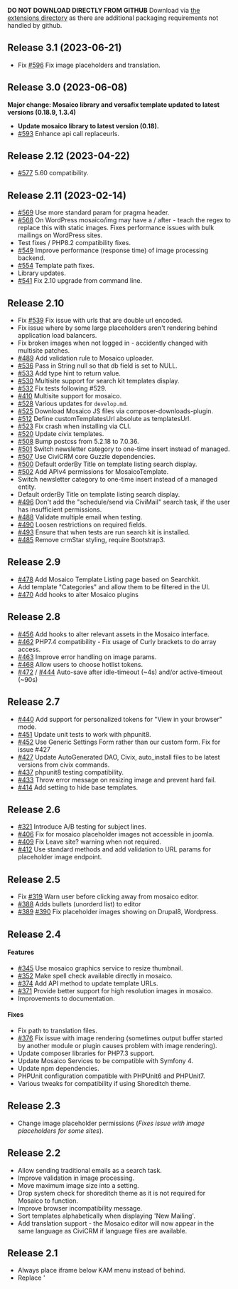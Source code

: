 **DO NOT DOWNLOAD DIRECTLY FROM GITHUB**
Download via [the extensions directory](https://civicrm.org/extensions/email-template-builder) as there are additional packaging requirements not handled by github.

## Release 3.1 (2023-06-21)

* Fix [#596](https://github.com/veda-consulting-company/uk.co.vedaconsulting.mosaico/issues/596) Fix image placeholders and translation.

## Release 3.0 (2023-06-08)

**Major change: Mosaico library and versafix template updated to latest versions (0.18.9, 1.3.4)**

* **Update mosaico library to latest version (0.18).**
* [#593](https://github.com/veda-consulting-company/uk.co.vedaconsulting.mosaico/pull/593) Enhance api call replaceurls.

## Release 2.12 (2023-04-22)

* [#577](https://github.com/veda-consulting-company/uk.co.vedaconsulting.mosaico/pull/577) 5.60 compatibility.

## Release 2.11 (2023-02-14)

* [#569](https://github.com/veda-consulting-company/uk.co.vedaconsulting.mosaico/pull/569) Use more standard param for pragma header.
* [#568](https://github.com/veda-consulting-company/uk.co.vedaconsulting.mosaico/pull/568) On WordPress mosaico/img may have a / after - teach the regex to replace this with static images. Fixes performance issues with bulk mailings on WordPress sites.
* Test fixes / PHP8.2 compatibility fixes.
* [#549](https://github.com/veda-consulting-company/uk.co.vedaconsulting.mosaico/pull/549) Improve performance (response time) of image processing backend.
* [#554](https://github.com/veda-consulting-company/uk.co.vedaconsulting.mosaico/pull/554) Template path fixes.
* Library updates.
* [#541](https://github.com/veda-consulting-company/uk.co.vedaconsulting.mosaico/pull/541) Fix 2.10 upgrade from command line.

## Release 2.10

* Fix [#539](https://github.com/veda-consulting-company/uk.co.vedaconsulting.mosaico/pull/539) Fix issue with urls that are double url encoded.
* Fix issue where by some large placeholders aren't rendering behind application load balancers.
* Fix broken images when not logged in - accidently changed with multisite patches.
* [#489](https://github.com/veda-consulting-company/uk.co.vedaconsulting.mosaico/pull/489) Add validation rule to Mosaico uploader.
* [#536](https://github.com/veda-consulting-company/uk.co.vedaconsulting.mosaico/pull/536) Pass in String null so that db field is set to NULL.
* [#533](https://github.com/veda-consulting-company/uk.co.vedaconsulting.mosaico/pull/533) Add type hint to return value.
* [#530](https://github.com/veda-consulting-company/uk.co.vedaconsulting.mosaico/pull/530) Multisite support for search kit templates display.
* [#532](https://github.com/veda-consulting-company/uk.co.vedaconsulting.mosaico/pull/532) Fix tests following #529.
* [#410](https://github.com/veda-consulting-company/uk.co.vedaconsulting.mosaico/pull/410) Multisite support for mosaico.
* [#528](https://github.com/veda-consulting-company/uk.co.vedaconsulting.mosaico/pull/528) Various updates for `develop.md`.
* [#525](https://github.com/veda-consulting-company/uk.co.vedaconsulting.mosaico/pull/525) Download Mosaico JS files via composer-downloads-plugin.
* [#512](https://github.com/veda-consulting-company/uk.co.vedaconsulting.mosaico/pull/512) Define customTemplatesUrl absolute as templatesUrl.
* [#523](https://github.com/veda-consulting-company/uk.co.vedaconsulting.mosaico/pull/523) Fix crash when installing via CLI.
* [#520](https://github.com/veda-consulting-company/uk.co.vedaconsulting.mosaico/pull/520) Update civix templates.
* [#508](https://github.com/veda-consulting-company/uk.co.vedaconsulting.mosaico/pull/508) Bump postcss from 5.2.18 to 7.0.36.
* [#501](https://github.com/veda-consulting-company/uk.co.vedaconsulting.mosaico/pull/501) Switch newsletter category to one-time insert instead of managed.
* [#507](https://github.com/veda-consulting-company/uk.co.vedaconsulting.mosaico/pull/507) Use CiviCRM core Guzzle dependencies.
* [#500](https://github.com/veda-consulting-company/uk.co.vedaconsulting.mosaico/pull/500) Default orderBy Title on template listing search display.
* [#502](https://github.com/veda-consulting-company/uk.co.vedaconsulting.mosaico/pull/502) Add APIv4 permissions for MosaicoTemplate.
* Switch newsletter category to one-time insert instead of a managed entity.
* Default orderBy Title on template listing search display.
* [#496](https://github.com/veda-consulting-company/uk.co.vedaconsulting.mosaico/pull/496) Don't add the "schedule/send via CiviMail" search task, if the user has insufficient permissions.
* [#488](https://github.com/veda-consulting-company/uk.co.vedaconsulting.mosaico/pull/488) Validate multiple email when testing.
* [#490](https://github.com/veda-consulting-company/uk.co.vedaconsulting.mosaico/pull/490) Loosen restrictions on required fields.
* [#493](https://github.com/veda-consulting-company/uk.co.vedaconsulting.mosaico/pull/493) Ensure that when tests are run search kit is installed.
* [#485](https://github.com/veda-consulting-company/uk.co.vedaconsulting.mosaico/pull/485) Remove crmStar styling, require Bootstrap3.

## Release 2.9

* [#478](https://github.com/veda-consulting-company/uk.co.vedaconsulting.mosaico/issues/478) Add Mosaico Template Listing page based on Searchkit.
* Add template "Categories" and allow them to be filtered in the UI.
* [#470](https://github.com/veda-consulting-company/uk.co.vedaconsulting.mosaico/issues/470) Add hooks to alter Mosaico plugins

## Release 2.8

* [#456](https://github.com/veda-consulting-company/uk.co.vedaconsulting.mosaico/issues/456) Add hooks to alter relevant assets in the Mosaico interface.
* [#462](https://github.com/veda-consulting-company/uk.co.vedaconsulting.mosaico/issues/462) PHP7.4 compatibility - Fix usage of Curly brackets to do array access.
* [#463](https://github.com/veda-consulting-company/uk.co.vedaconsulting.mosaico/issues/463) Improve error handling on image params.
* [#468](https://github.com/veda-consulting-company/uk.co.vedaconsulting.mosaico/issues/468) Allow users to choose hotlist tokens.
* [#472](https://github.com/veda-consulting-company/uk.co.vedaconsulting.mosaico/issues/472) / [#444](https://github.com/veda-consulting-company/uk.co.vedaconsulting.mosaico/issues/444) Auto-save after idle-timeout (~4s) and/or active-timeout (~90s)

## Release 2.7

* [#440](https://github.com/veda-consulting-company/uk.co.vedaconsulting.mosaico/issues/440) Add support for personalized tokens for "View in your browser" mode.
* [#451](https://github.com/veda-consulting-company/uk.co.vedaconsulting.mosaico/issues/451) Update unit tests to work with phpunit8.
* [#452](https://github.com/veda-consulting-company/uk.co.vedaconsulting.mosaico/issues/452) Use Generic Settings Form rather than our custom form.    Fix for issue #427
* [#427](https://github.com/veda-consulting-company/uk.co.vedaconsulting.mosaico/issues/427) Update AutoGenerated DAO, Civix, auto_install files to be latest versions from civix commands.
* [#437](https://github.com/veda-consulting-company/uk.co.vedaconsulting.mosaico/issues/437) phpunit8 testing compatibility.
* [#433](https://github.com/veda-consulting-company/uk.co.vedaconsulting.mosaico/issues/433) Throw error message on resizing image and prevent hard fail.
* [#414](https://github.com/veda-consulting-company/uk.co.vedaconsulting.mosaico/issues/414) Add setting to hide base templates.

## Release 2.6

* [#321](https://github.com/veda-consulting-company/uk.co.vedaconsulting.mosaico/issues/321) Introduce A/B testing for subject lines.
* [#406](https://github.com/veda-consulting-company/uk.co.vedaconsulting.mosaico/pull/406) Fix for mosaico placeholder images not accessible in joomla.
* [#409](https://github.com/veda-consulting-company/uk.co.vedaconsulting.mosaico/pull/409) Fix Leave site? warning when not required.
* [#412](https://github.com/veda-consulting-company/uk.co.vedaconsulting.mosaico/pull/412) Use standard methods and add validation to URL params for placeholder image endpoint.

## Release 2.5

* Fix [#319](https://github.com/veda-consulting-company/uk.co.vedaconsulting.mosaico/issues/319) Warn user before clicking away from mosaico editor.
* [#388](https://github.com/veda-consulting-company/uk.co.vedaconsulting.mosaico/issues/388) Adds bullets (unorderd list) to editor
* [#389](https://github.com/veda-consulting-company/uk.co.vedaconsulting.mosaico/issues/389)
[#390](https://github.com/veda-consulting-company/uk.co.vedaconsulting.mosaico/issues/390)
Fix placeholder images showing on Drupal8, Wordpress.

## Release 2.4

#### Features
* [#345](https://github.com/veda-consulting-company/uk.co.vedaconsulting.mosaico/pull/345) Use mosaico graphics service to resize thumbnail.
* [#352](https://github.com/veda-consulting-company/uk.co.vedaconsulting.mosaico/pull/352) Make spell check available directly in mosaico.
* [#374](https://github.com/veda-consulting-company/uk.co.vedaconsulting.mosaico/pull/374) Add API method to update template URLs.
* [#371](https://github.com/veda-consulting-company/uk.co.vedaconsulting.mosaico/pull/371) Provide better support for high resolution images in mosaico.
* Improvements to documentation.

#### Fixes
* Fix path to translation files.
* [#376](https://github.com/veda-consulting-company/uk.co.vedaconsulting.mosaico/pull/376) Fix issue with image rendering (sometimes output buffer started by another module or plugin causes problem with image rendering).
* Update composer libraries for PHP7.3 support.
* Update Mosaico Services to be compatible with Symfony 4.
* Update npm dependencies.
* PHPUnit configuration compatible with PHPUnit6 and PHPUnit7.
* Various tweaks for compatibility if using Shoreditch theme.

## Release 2.3

* Change image placeholder permissions (*Fixes issue with image placeholders for some sites*).

## Release 2.2

* Allow sending traditional emails as a search task.
* Improve validation in image processing.
* Move maximum image size into a setting.
* Drop system check for shoreditch theme as it is not required for Mosaico to function.
* Improve browser incompatibility message.
* Sort templates alphabetically when displaying 'New Mailing'.
* Add translation support - the Mosaico editor will now appear in the same language as CiviCRM if language files are available.

## Release 2.1

* Always place iframe below KAM menu instead of behind.
* Replace '<title>TITLE<title>' with subject (render-time).
* Document hook_civicrm_mosaicoConfig.

## Release 2.0

All users of Mosaico should evaluate and upgrade to this release.

* Simplify requirements:
  * The shoreditch theme is not required - the extension will work with the current CiviCRM theme.
  * ImageMagick is not required - the extension will auto-detect between imagemagick and gd depending on what the server supports.
* Reduce memory usage which previously caused issues sending mail on some servers.
* Add a hook for mosaico editor configuration.

**Download link: https://civicrm.org/extensions/mosaico-civicrm-integration/version-20**
